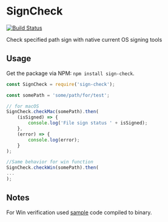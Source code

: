 # SignCheck

[![Build Status](https://travis-ci.org/kami4ka/SignCheck.svg?branch=master)](https://travis-ci.org/kami4ka/SignCheck)

Check specified path sign with native current OS signing tools

## Usage

Get the package via NPM: `npm install sign-check`.

```js
const SignCheck = require('sign-check');

const somePath = 'some/path/for/test';

// for macOS
SignCheck.checkMac(somePath).then(
    (isSigned) => {
        console.log('File sign status ' + isSigned);
    },
    (error) => {
        console.log(error);
    }
);

//Same behavior for win function
SignCheck.checkWin(somePath).then(
...
);
```

## Notes

For Win verification used [sample](https://msdn.microsoft.com/en-us/library/aa382384(VS.85).aspx) code compiled to binary.